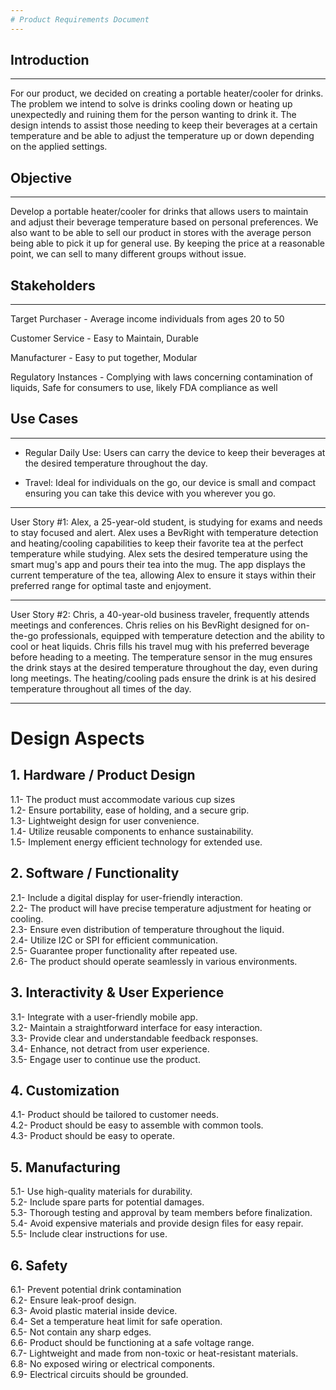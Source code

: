 ```yaml
---
# Product Requirements Document
---
```

## Introduction
_____________
For our product, we decided on creating a portable heater/cooler for drinks. The problem we intend to solve is drinks cooling down or heating up unexpectedly and ruining them for the person wanting to drink it. The design intends to assist those needing to keep their beverages at a certain temperature and be able to adjust the temperature up or down depending on the applied settings.


## Objective
_____________
Develop a portable heater/cooler for drinks that allows users to maintain and adjust their beverage temperature based on personal preferences. We also want to be able to sell our product in stores with the average person being able to pick it up for general use. By keeping the price at a reasonable point, we can sell to many different groups without issue.


## Stakeholders
_____________
Target Purchaser - Average income individuals from ages 20 to 50

Customer Service - Easy to Maintain, Durable 

Manufacturer - Easy to put together, Modular

Regulatory Instances - Complying with laws concerning contamination of liquids, Safe for consumers to use, likely FDA compliance as well



## Use Cases
_____________
- Regular Daily Use: Users can carry the device to keep their beverages at the desired temperature throughout the day.

- Travel: Ideal for individuals on the go, our device is small and compact ensuring you can take this device with you wherever you go.
 _____________

User Story #1: Alex, a 25-year-old student, is studying for exams and needs to stay focused and alert. Alex uses a BevRight with temperature detection and heating/cooling capabilities to keep their favorite tea at the perfect temperature while studying. Alex sets the desired temperature using the smart mug's app and pours their tea into the mug. The app displays the current temperature of the tea, allowing Alex to ensure it stays within their preferred range for optimal taste and enjoyment.
_____________

User Story #2: Chris, a 40-year-old business traveler, frequently attends meetings and conferences. Chris relies on his BevRight designed for on-the-go professionals, equipped with temperature detection and the ability to cool or heat liquids. Chris fills his travel mug with his preferred beverage before heading to a meeting. The temperature sensor in the mug ensures the drink stays at the desired temperature throughout the day, even during long meetings. The heating/cooling pads ensure the drink is at his desired temperature throughout all times of the day.
_____________

# Design Aspects
## 1. Hardware / Product Design
1.1- The product must accommodate various cup sizes <br>
1.2- Ensure portability, ease of holding, and a secure grip. <br>
1.3- Lightweight design for user convenience. <br>
1.4- Utilize reusable components to enhance sustainability. <br>
1.5- Implement energy efficient technology for extended use. <br>
## 2. Software / Functionality
2.1- Include a digital display for user-friendly interaction.<br>
2.2- The product will have precise temperature adjustment for heating or cooling.<br>
2.3- Ensure even distribution of temperature throughout the liquid.<br>
2.4- Utilize I2C or SPI for efficient communication.<br>
2.5- Guarantee proper functionality after repeated use.<br>
2.6- The product should operate seamlessly in various environments.<br>
## 3. Interactivity & User Experience
3.1- Integrate with a user-friendly mobile app. <br>
3.2- Maintain a straightforward interface for easy interaction.<br>
3.3- Provide clear and understandable feedback responses.<br>
3.4- Enhance, not detract from user experience.<br>
3.5- Engage user to continue use the product. <br>
## 4. Customization
4.1- Product should be tailored to customer needs.<br>
4.2- Product should be easy to assemble with common tools.<br>
4.3- Product should be easy to operate.
## 5. Manufacturing
5.1- Use high-quality materials for durability.<br>
5.2- Include spare parts for potential damages.<br>
5.3- Thorough testing and approval by team members before finalization.<br>
5.4- Avoid expensive materials and provide design files for easy repair.<br>
5.5- Include clear instructions for use.<br>
## 6. Safety
6.1- Prevent potential drink contamination<br>
6.2- Ensure leak-proof design.<br>
6.3- Avoid plastic material inside device.<br>
6.4- Set a temperature heat limit for safe operation.<br>
6.5- Not contain any sharp edges.<br>
6.6- Product should be functioning at a safe voltage range.<br>
6.7- Lightweight and made from non-toxic or heat-resistant materials.<br>
6.8- No exposed wiring or electrical components.<br>
6.9- Electrical circuits should be grounded.<br>
